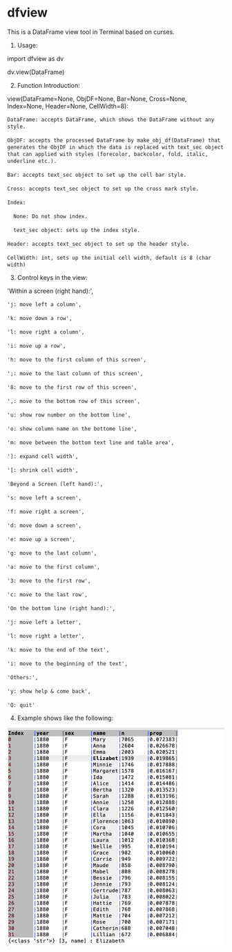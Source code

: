 # dfview

This is a DataFrame view tool in Terminal based on curses.

1. Usage:

  import dfview as dv

  dv.view(DataFrame)

2. Function Introduction:

  view(DataFrame=None, ObjDF=None, Bar=None, Cross=None, Index=None, Header=None, CellWidth=8):

    DataFrame: accepts DataFrame, which shows the DataFrame without any style.

    ObjDF: accepts the processed DataFrame by make_obj_df(DataFrame) that generates the ObjDF in which the data is replaced with text_sec object that can applied with styles (forecolor, backcolor, fold, italic, underline etc.).

    Bar: accepts text_sec object to set up the cell bar style.

    Cross: accepts text_sec object to set up the cross mark style.

    Index:

      None: Do not show index.

      text_sec object: sets up the index style.

    Header: accepts text_sec object to set up the header style.

    CellWidth: int, sets up the initial cell width, default is 8 (char width)
   
  
3. Control keys in the view:

  'Within a screen (right hand):',

    'j: move left a column',

    'k: move down a row',

    'l: move right a column',

    'i: move up a row',

    'h: move to the first column of this screen',

    ';: move to the last column of this screen',

    '8: move to the first row of this screen',

    ',: move to the bottom row of this screen',

    'u: show row number on the bottom line',

    'o: show column name on the bottome line',

    'm: move between the bottom text line and table area',

    ']: expand cell width',

    '[: shrink cell width',

    'Beyond a Screen (left hand):',

    's: move left a screen',

    'f: move right a screen',

    'd: move down a screen',

    'e: move up a screen',

    'g: move to the last column',

    'a: move to the first column',

    '3: move to the first row',

    'c: move to the last row',

    'On the bottom line (right hand):',

    'j: move left a letter',

    'l: move right a letter',

    'k: move to the end of the text',

    'i: move to the beginning of the text',

    'Others:',

    'y: show help & come back',

    'Q: quit'
  
  4. Example shows like the following:
  
  ![Alt text](https://github.com/gwangcode/dfview/blob/main/dfview_sample.png)
